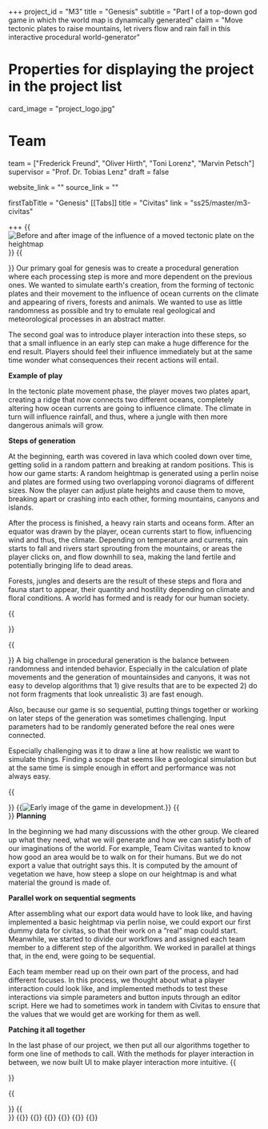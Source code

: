 +++
project_id = "M3"
title = "Genesis"
subtitle = "Part I of a top-down god game in which the world map is dynamically generated"
claim = "Move tectonic plates to raise mountains, let rivers flow and rain fall in this interactive procedural world-generator"



# Properties for displaying the project in the project list
card_image = "project_logo.jpg"

# Team
team = ["Frederick Freund", "Oliver Hirth", "Toni Lorenz", "Marvin Petsch"]
supervisor = "Prof. Dr. Tobias Lenz"
draft = false

website_link = ""
source_link = ""

firstTabTitle = "Genesis"
[[Tabs]]
title = "Civitas"
link = "ss25/master/m3-civitas"

+++
{{<image src="genesis1_img.jpg" alt="Before and after image of the influence of a moved tectonic plate on the heightmap" caption= "A tectonic plate is moved upwards (left) which results in mountain ranges and cliffs forming (right)">}}
{{<section title="Goals and Achievements">}}
Our primary goal for genesis was to create a procedural generation where each processing step is more and more dependent on the previous ones. We wanted to simulate earth's creation, from the forming of tectonic plates and their movement to the influence of ocean currents on the climate and appearing of rivers, forests and animals. We wanted to use as little randomness as possible and try to emulate real geological and meteorological processes in an abstract matter.
 
The second goal was to introduce player interaction into these steps, so that a small influence in an early step can make a huge difference for the end result. Players should feel their influence immediately but at the same time wonder what consequences their recent actions will entail.

 **Example of play**

 In the tectonic plate movement phase, the player moves two plates apart, creating a ridge that now connects two different oceans, completely altering how ocean currents are going to influence climate. The climate in turn will influence rainfall, and thus, where a jungle with then more dangerous animals will grow. 
 
 **Steps of generation**

 At the beginning, earth was covered in lava which cooled down over time, getting solid in a random pattern and breaking at random positions. This is how our game starts: A random heightmap is generated using a perlin noise and plates are formed using two overlapping voronoi diagrams of different sizes. Now the player can adjust plate heights and cause them to move, breaking apart or crashing into each other, forming mountains, canyons and islands.
 
 After the process is finished, a heavy rain starts and oceans form. After an equator was drawn by the player, ocean currents start to flow, influencing wind and thus, the climate. Depending on temperature and currents, rain starts to fall and rivers start sprouting from the mountains, or areas the player clicks on, and flow downhill to sea, making the land fertile and potentially bringing life to dead areas.
 
 Forests, jungles and deserts are the result of these steps and flora and fauna start to appear, their quantity and hostility depending on climate and floral conditions. A world has formed and is ready for our human society.

{{</section>}}

{{<section title="Challenges">}}
A big challenge in procedural generation is the balance between randomness and intended behavior. Especially in the calculation of plate movements and the generation of mountainsides and canyons, it was not easy to develop algorithms that 1) give results that are to be expected 2) do not form fragments that look unrealistic 3) are fast enough.
 
 Also, because our game is so sequential, putting things together or working on later steps of the generation was sometimes challenging. Input parameters had to be randomly generated before the real ones were connected.
 
 Especially challenging was it to draw a line at how realistic we want to simulate things. Finding a scope that seems like a geological simulation but at the same time is simple enough in effort and performance was not always easy.

{{</section>}}
{{<image src="genesis2_img.jpg" alt="Early image of the game in development." caption= "Grouped Voronoi Cells separate the heightmap into different tectonic plates.">}}
{{<section title="Process">}}
**Planning**
 
 In the beginning we had many discussions with the other group. We cleared up what they need, what we will generate and how we can satisfy both of our imaginations of the world. For example, Team Civitas wanted to know how good an area would be to walk on for their humans. But we do not export a value that outright says this. It is computed by the amount of vegetation we have, how steep a slope on our heightmap is and what material the ground is made of.
 
 **Parallel work on sequential segments**
 
 After assembling what our export data would have to look like, and having implemented a basic heightmap via perlin noise, we could export our first dummy data for civitas, so that their work on a “real” map could start. Meanwhile, we started to divide our workflows and assigned each team member to a different step of the algorithm. We worked in parallel at things that, in the end, were going to be sequential.
 
 Each team member read up on their own part of the process, and had different focuses. In this process, we thought about what a player interaction could look like, and implemented methods to test these interactions via simple parameters and button inputs through an editor script. Here we had to sometimes work in tandem with Civitas to ensure that the values that we would get are working for them as well.

 **Patching it all together**
 
 In the last phase of our project, we then put all our algorithms together to form one line of methods to call. With the methods for player interaction in between, we now built UI to make player interaction more intuitive.
{{</section>}}

{{<section title="The Team">}}
{{</section>}}
{{<gallery>}}
{{<team-member image="freddie_img.jpg" name="Frederick Freund">}}
{{<team-member image="oliver_img.jpg" name="Oliver Hirth">}}
{{<team-member image="marvin_img.jpg" name="Marvin Petsch">}}
{{<team-member image="toni_img.jpg" name="Toni Lorenz">}}
{{</gallery>}}
